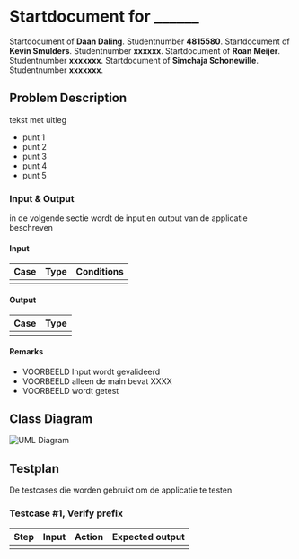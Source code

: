 # Startdocument for ______

Startdocument of **Daan Daling**. Studentnumber **4815580**.
Startdocument of **Kevin Smulders**. Studentnumber **xxxxxx**.
Startdocument of **Roan Meijer**. Studentnumber **xxxxxxx**.
Startdocument of **Simchaja Schonewille**. Studentnumber **xxxxxxx**.


## Problem Description

tekst met uitleg
* punt 1
* punt 2
* punt 3
* punt 4
* punt 5

### Input & Output

in de volgende sectie wordt de input en output van de applicatie beschreven

#### Input

|Case|Type|Conditions|
|----|----|----------|
| |||


#### Output

|Case|Type|
|----|----|
| ||

#### Remarks

* VOORBEELD Input wordt gevalideerd 
* VOORBEELD alleen de main bevat XXXX
* VOORBEELD wordt getest

## Class Diagram

![UML Diagram]()

## Testplan

De testcases die worden gebruikt om de applicatie te testen

### Testcase #1, Verify prefix

|Step|Input|Action|Expected output|
|----|-----|------|---------------|
|||||

